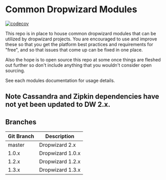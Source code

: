 Common Dropwizard Modules
=========================

[![codecov](https://codecov.io/gh/SmartThingsOSS/dropwizard-common/branch/master/graph/badge.svg)](https://codecov.io/gh/SmartThingsOSS/dropwizard-common)

This repo is in place to house common dropwizard modules that can be utilized by
dropwizard projects. You are encouraged to use and improve these so that you get
the platform best practices and requirements for "free", and so that issues that
come up can be fixed in one place.

Also the hope is to open source this repo at some once things are fleshed out
further so don't include anything that you wouldn't consider open sourcing.

See each modules documentation for usage details.

## Note Cassandra and Zipkin dependencies have not yet been updated to DW 2.x.

## Branches

| Git Branch | Description      |
|------------|------------------|
| master     | Dropwizard 2.x   |
| 1.0.x      | Dropwizard 1.0.x |
| 1.2.x      | Dropwizard 1.2.x |
| 1.3.x      | Dropwizard 1.3.x |
